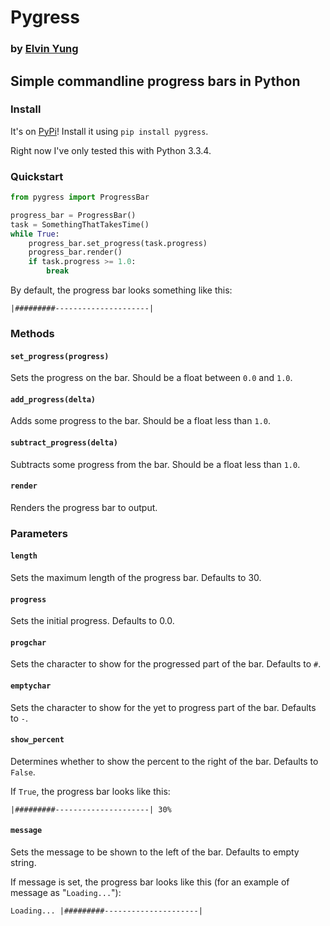 # Pygress
### by [Elvin Yung](https://github.com/elvinyung)
## Simple commandline progress bars in Python

### Install
It's on [PyPi](https://pypi.python.org/pypi/pygress)! Install it using `pip install pygress`.

Right now I've only tested this with Python 3.3.4.

### Quickstart
```python
from pygress import ProgressBar

progress_bar = ProgressBar()
task = SomethingThatTakesTime()
while True:
    progress_bar.set_progress(task.progress)
    progress_bar.render()
    if task.progress >= 1.0:
        break
```

By default, the progress bar looks something like this:
```
|#########---------------------|
```

### Methods
#### `set_progress(progress)`
Sets the progress on the bar. Should be a float between `0.0` and `1.0`.

#### `add_progress(delta)`
Adds some progress to the bar. Should be a float less than `1.0`.

#### `subtract_progress(delta)`
Subtracts some progress from the bar. Should be a float less than `1.0`.

#### `render`
Renders the progress bar to output. 

### Parameters
#### `length`
Sets the maximum length of the progress bar. Defaults to 30.

#### `progress`
Sets the initial progress. Defaults to 0.0.

#### `progchar`
Sets the character to show for the progressed part of the bar. Defaults to `#`.

#### `emptychar`
Sets the character to show for the yet to progress part of the bar. Defaults to `-`.

#### `show_percent`
Determines whether to show the percent to the right of the bar. Defaults to `False`.

If `True`, the progress bar looks like this: 
```
|#########---------------------| 30%
```

#### `message`
Sets the message to be shown to the left of the bar. Defaults to empty string.

If message is set, the progress bar looks like this (for an example of message as "`Loading...`"):
```
Loading... |#########---------------------|
```
